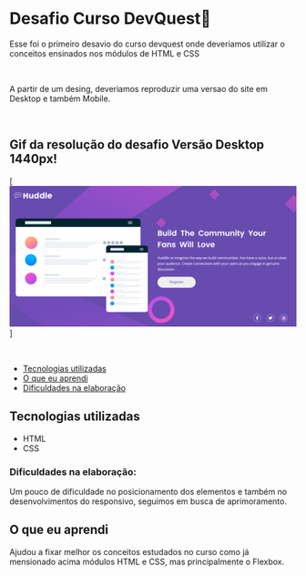 # Desafio Curso DevQuest🚀

Esse foi o primeiro desavio do curso devquest onde deveriamos utilizar o conceitos ensinados nos módulos de HTML e CSS


<br>

A partir de um desing, deveriamos reproduzir uma versao do site em Desktop e também Mobile.

<br>

## Gif da resolução do desafio Versão Desktop 1440px!
[<img src="./src/images/huddle.gif">]

<br>

- [Tecnologias utilizadas](#tecnologias-utilizadas)
- [O que eu aprendi](#o-que-eu-aprendi)
- [Dificuldades na elaboração](#dificuldades-na-elaboração)

## Tecnologias utilizadas

- HTML 
- CSS

### Dificuldades na elaboração: 
Um pouco de dificuldade no posicionamento dos elementos e também no desenvolvimentos do responsivo, seguimos em busca de aprimoramento.

## O que eu aprendi
Ajudou a fixar melhor os conceitos estudados no curso como já mensionado acima módulos HTML e CSS, mas principalmente o Flexbox.




